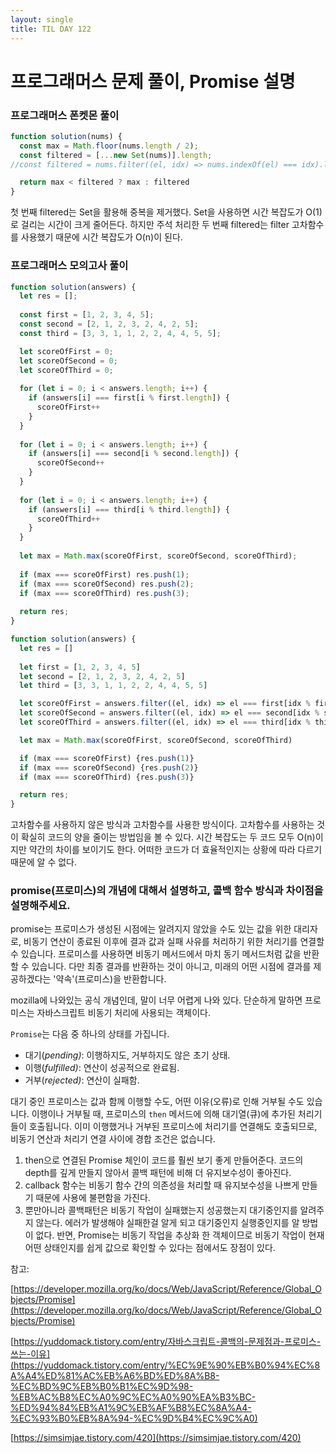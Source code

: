 ```yaml
---
layout: single
title: TIL DAY 122
---
```


# 프로그래머스 문제 풀이, Promise 설명

### 프로그래머스 폰켓몬 풀이

```jsx
function solution(nums) {
  const max = Math.floor(nums.length / 2);
  const filtered = [...new Set(nums)].length;
//const filtered = nums.filter((el, idx) => nums.indexOf(el) === idx).length;

  return max < filtered ? max : filtered
}
```

첫 번째 filtered는 Set을 활용해 중복을 제거했다. Set을 사용하면 시간 복잡도가 O(1)로 걸리는 시간이 크게 줄어든다. 하지만 주석 처리한 두 번째 filtered는 filter 고차함수를 사용했기 때문에 시간 복잡도가 O(n)이 된다.

### 프로그래머스 모의고사 풀이

```jsx
function solution(answers) {
  let res = [];
    
  const first = [1, 2, 3, 4, 5];
  const second = [2, 1, 2, 3, 2, 4, 2, 5];
  const third = [3, 3, 1, 1, 2, 2, 4, 4, 5, 5];

  let scoreOfFirst = 0;
  let scoreOfSecond = 0;  
  let scoreOfThird = 0;  
    
  for (let i = 0; i < answers.length; i++) {
    if (answers[i] === first[i % first.length]) {
      scoreOfFirst++
    }
  }
    
  for (let i = 0; i < answers.length; i++) {
    if (answers[i] === second[i % second.length]) {
      scoreOfSecond++
    }
  }
          
  for (let i = 0; i < answers.length; i++) {
    if (answers[i] === third[i % third.length]) {
      scoreOfThird++
    }
  }
          
  let max = Math.max(scoreOfFirst, scoreOfSecond, scoreOfThird);
      
  if (max === scoreOfFirst) res.push(1);
  if (max === scoreOfSecond) res.push(2);
  if (max === scoreOfThird) res.push(3);
          
  return res;
}
```

```jsx
function solution(answers) {
  let res = []
  
  let first = [1, 2, 3, 4, 5]
  let second = [2, 1, 2, 3, 2, 4, 2, 5]
  let third = [3, 3, 1, 1, 2, 2, 4, 4, 5, 5]

  let scoreOfFirst = answers.filter((el, idx) => el === first[idx % first.length]).length;
  let scoreOfSecond = answers.filter((el, idx) => el === second[idx % second.length]).length;
  let scoreOfThird = answers.filter((el, idx) => el === third[idx % third.length]).length;

  let max = Math.max(scoreOfFirst, scoreOfSecond, scoreOfThird)

  if (max === scoreOfFirst) {res.push(1)}
  if (max === scoreOfSecond) {res.push(2)}
  if (max === scoreOfThird) {res.push(3)}

  return res;
}
```

고차함수를 사용하지 않은 방식과 고차함수를 사용한 방식이다. 고차함수를 사용하는 것이 확실히 코드의 양을 줄이는 방법임을 볼 수 있다. 시간 복잡도는 두 코드 모두 O(n)이지만 약간의 차이를 보이기도 한다. 어떠한 코드가 더 효율적인지는 상황에 따라 다르기 때문에 알 수 없다.

### promise(프로미스)의 개념에 대해서 설명하고, 콜백 함수 방식과 차이점을 설명해주세요.

promise는 프로미스가 생성된 시점에는 알려지지 않았을 수도 있는 값을 위한 대리자로, 비동기 연산이 종료된 이후에 결과 값과 실패 사유를 처리하기 위한 처리기를 연결할 수 있습니다. 프로미스를 사용하면 비동기 메서드에서 마치 동기 메서드처럼 값을 반환할 수 있습니다. 다만 최종 결과를 반환하는 것이 아니고, 미래의 어떤 시점에 결과를 제공하겠다는 '약속'(프로미스)을 반환합니다.

mozilla에 나와있는 공식 개념인데, 말이 너무 어렵게 나와 있다. 단순하게 말하면 프로미스는 자바스크립트 비동기 처리에 사용되는 객체이다.

`Promise`는 다음 중 하나의 상태를 가집니다.

- 대기(*pending)*: 이행하지도, 거부하지도 않은 초기 상태.
- 이행(*fulfilled)*: 연산이 성공적으로 완료됨.
- 거부(*rejected)*: 연산이 실패함.

대기 중인 프로미스는 값과 함께 이행할 수도, 어떤 이유(오류)로 인해 거부될 수도 있습니다. 이행이나 거부될 때, 프로미스의 `then` 메서드에 의해 대기열(큐)에 추가된 처리기들이 호출됩니다. 이미 이행했거나 거부된 프로미스에 처리기를 연결해도 호출되므로, 비동기 연산과 처리기 연결 사이에 경합 조건은 없습니다.

1. then으로 연결된 Promise 체인이 코드를 훨씬 보기 좋게 만들어준다. 코드의 depth를 깊게 만들지 않아서 콜백 패턴에 비해 더 유지보수성이 좋아진다.
2. callback 함수는 비동기 함수 간의 의존성을 처리할 때 유지보수성을 나쁘게 만들기 때문에 사용에 불편함을 가진다.
3. 뿐만아니라 콜백패턴은 비동기 작업이 실패했는지 성공했는지 대기중인지를 알려주지 않는다. 에러가 발생해야 실패한걸 알게 되고 대기중인지 실행중인지를 알 방법이 없다. 반면, Promise는 비동기 작업을 추상화 한 객체이므로 비동기 작업이 현재 어떤 상태인지를 쉽게 값으로 확인할 수 있다는 점에서도 장점이 있다.

참고: 

[https://developer.mozilla.org/ko/docs/Web/JavaScript/Reference/Global_Objects/Promise](https://developer.mozilla.org/ko/docs/Web/JavaScript/Reference/Global_Objects/Promise)

[https://yuddomack.tistory.com/entry/자바스크립트-콜백의-문제점과-프로미스-쓰는-이유](https://yuddomack.tistory.com/entry/%EC%9E%90%EB%B0%94%EC%8A%A4%ED%81%AC%EB%A6%BD%ED%8A%B8-%EC%BD%9C%EB%B0%B1%EC%9D%98-%EB%AC%B8%EC%A0%9C%EC%A0%90%EA%B3%BC-%ED%94%84%EB%A1%9C%EB%AF%B8%EC%8A%A4-%EC%93%B0%EB%8A%94-%EC%9D%B4%EC%9C%A0)

[https://simsimjae.tistory.com/420](https://simsimjae.tistory.com/420)